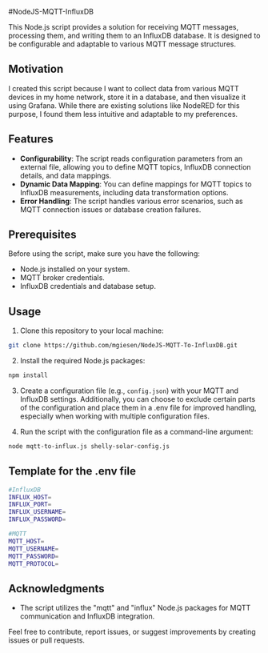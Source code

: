 #NodeJS-MQTT-InfluxDB

This Node.js script provides a solution for receiving MQTT messages, processing them, and writing them to an InfluxDB database. It is designed to be configurable and adaptable to various MQTT message structures.

## Motivation

I created this script because I want to collect data from various MQTT devices in my home network, store it in a database, and then visualize it using Grafana. While there are existing solutions like NodeRED for this purpose, I found them less intuitive and adaptable to my preferences.

## Features

- **Configurability**: The script reads configuration parameters from an external file, allowing you to define MQTT topics, InfluxDB connection details, and data mappings.
- **Dynamic Data Mapping**: You can define mappings for MQTT topics to InfluxDB measurements, including data transformation options.
- **Error Handling**: The script handles various error scenarios, such as MQTT connection issues or database creation failures.

## Prerequisites

Before using the script, make sure you have the following:

- Node.js installed on your system.
- MQTT broker credentials.
- InfluxDB credentials and database setup.

## Usage

1. Clone this repository to your local machine:

```bash
git clone https://github.com/mgiesen/NodeJS-MQTT-To-InfluxDB.git
```

2. Install the required Node.js packages:

```bash
npm install
```

3. Create a configuration file (e.g., `config.json`) with your MQTT and InfluxDB settings. Additionally, you can choose to exclude certain parts of the configuration and place them in a .env file for improved handling, especially when working with multiple configuration files.

4. Run the script with the configuration file as a command-line argument:

```bash
node mqtt-to-influx.js shelly-solar-config.js
```

## Template for the .env file

```bash
#InfluxDB
INFLUX_HOST=
INFLUX_PORT=
INFLUX_USERNAME=
INFLUX_PASSWORD=

#MQTT
MQTT_HOST=
MQTT_USERNAME=
MQTT_PASSWORD=
MQTT_PROTOCOL=
```

## Acknowledgments

- The script utilizes the "mqtt" and "influx" Node.js packages for MQTT communication and InfluxDB integration.

Feel free to contribute, report issues, or suggest improvements by creating issues or pull requests.
